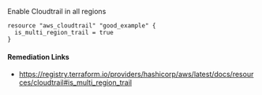
Enable Cloudtrail in all regions

```hcl
resource "aws_cloudtrail" "good_example" {
  is_multi_region_trail = true
}
```

#### Remediation Links
 - https://registry.terraform.io/providers/hashicorp/aws/latest/docs/resources/cloudtrail#is_multi_region_trail

